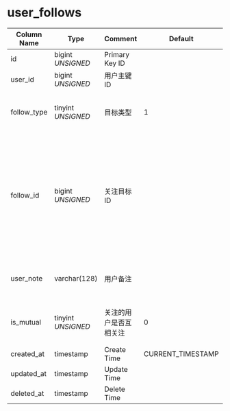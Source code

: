 # user_follows

| Column Name | Type | Comment | Default | Null | Remark |
| --- | --- | --- | --- | --- | --- |
| id | bigint *UNSIGNED* | Primary Key ID |  | NO | 自动递赠 |
| user_id | bigint *UNSIGNED* | 用户主键 ID |  | NO | 关联字段 [users->id](users.md) |
| follow_type | tinyint *UNSIGNED* | 目标类型 | 1 | NO | 1.用户 / 2.小组 / 3.话题 / 4.帖子 / 5.评论 |
| follow_id | bigint *UNSIGNED* | 关注目标 ID |  | NO | 1.关联字段 users > id<br>2.关联字段 groups > id<br>3.关联字段 hashtags > id<br>4.关联字段 posts > id<br>5.关联字段 comments > id |
| user_note | varchar(128) | 用户备注 |  | YES | 用户对 follow 的对象进行备注 |
| is_mutual | tinyint *UNSIGNED* | 关注的用户是否互相关注 | 0 | NO | 0.否 / 1.是<br>仅“目标类型”为“1”时有用 |
| created_at | timestamp | Create Time | CURRENT_TIMESTAMP | NO |  |
| updated_at | timestamp | Update Time |  | YES |  |
| deleted_at | timestamp | Delete Time |  | YES |  |